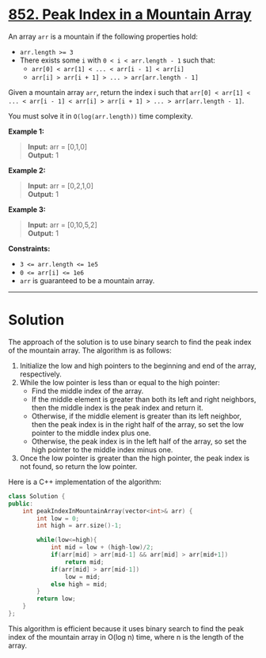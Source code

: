 # [852. Peak Index in a Mountain Array](https://leetcode.com/problems/peak-index-in-a-mountain-array/)

An array `arr` is a mountain if the following properties hold:

- `arr.length >= 3`
- There exists some `i` with `0 < i < arr.length - 1` such that:
    - `arr[0] < arr[1] < ... < arr[i - 1] < arr[i]`
    - `arr[i] > arr[i + 1] > ... > arr[arr.length - 1]`

Given a mountain array `arr`, return the index i such that `arr[0] < arr[1] < ... < arr[i - 1] < arr[i] > arr[i + 1] > ... > arr[arr.length - 1]`.

You must solve it in `O(log(arr.length))` time complexity.

**Example 1:**

>**Input:** arr = [0,1,0]<br>
**Output:** 1

**Example 2:**

>**Input:** arr = [0,2,1,0]<br>
**Output:** 1

**Example 3:**

>**Input:** arr = [0,10,5,2]<br>
**Output:** 1
 

**Constraints:**

- `3 <= arr.length <= 1e5`
- `0 <= arr[i] <= 1e6`
- `arr` is guaranteed to be a mountain array.
---
# Solution

The approach of the solution is to use binary search to find the peak index of the mountain array. The algorithm is as follows:

1. Initialize the low and high pointers to the beginning and end of the array, respectively.
2. While the low pointer is less than or equal to the high pointer:
    * Find the middle index of the array.
    * If the middle element is greater than both its left and right neighbors, then the middle index is the peak index and return it.
    * Otherwise, if the middle element is greater than its left neighbor, then the peak index is in the right half of the array, so set the low pointer to the middle index plus one.
    * Otherwise, the peak index is in the left half of the array, so set the high pointer to the middle index minus one.
3. Once the low pointer is greater than the high pointer, the peak index is not found, so return the low pointer.

Here is a C++ implementation of the algorithm:

```c++
class Solution {
public:
    int peakIndexInMountainArray(vector<int>& arr) {
        int low = 0;
        int high = arr.size()-1;

        while(low<=high){
            int mid = low + (high-low)/2;
            if(arr[mid] > arr[mid-1] && arr[mid] > arr[mid+1])
                return mid;
            if(arr[mid] > arr[mid-1])
                low = mid;
            else high = mid;
        }
        return low;
    }
};
```

This algorithm is efficient because it uses binary search to find the peak index of the mountain array in O(log n) time, where n is the length of the array.